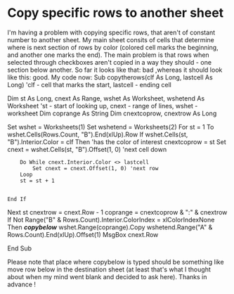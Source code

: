
# Copy specific rows to another sheet

I'm having a problem with copying specific rows, that aren't of constant number to another sheet. My main sheet consits of cells that determine where is next section of rows by color (colored cell marks the beginning, and another one marks the end). The main problem is that rows when selected through checkboxes aren't copied in a way they should - one section below another. So far it looks like that:  bad ,whereas it should look like this: good. My code now:
 Sub copytherows(clf As Long, lastcell As Long) 'clf - cell that marks the start, lastcell - ending cell
   
Dim st As Long, cnext As Range, wshet As Worksheet, wshetend As Worksheet
'st - start of looking up, cnext - range of lines, wshet - worksheet
Dim coprange As String
Dim cnextcoprow, cnextrow As Long

Set wshet = Worksheets(1)
Set wshetend = Worksheets(2)
For st = 1 To wshet.Cells(Rows.Count, "B").End(xlUp).Row
    If wshet.Cells(st, "B").Interior.Color = clf Then 'has the color of interest
         cnextcoprow = st
        Set cnext = wshet.Cells(st, "B").Offset(1, 0)            'next cell down
        
        Do While cnext.Interior.Color <> lastcell
            Set cnext = cnext.Offset(1, 0) 'next row
        Loop
        st = st + 1
        
   
    End If
Next st
  cnextrow = cnext.Row - 1
    coprange = cnextcoprow & ":" & cnextrow
    If Not Range("B" & Rows.Count).Interior.ColorIndex = xlColorIndexNone Then ***copybelow***
   wshet.Range(coprange).Copy wshetend.Range("A" & Rows.Count).End(xlUp).Offset(1)
    MsgBox cnext.Row
    
    
End Sub

Please note that place where copybelow is typed should be something like move row below in the destination sheet (at least that's what I thought about when my mind went blank and decided to ask here).
Thanks in advance !

        
